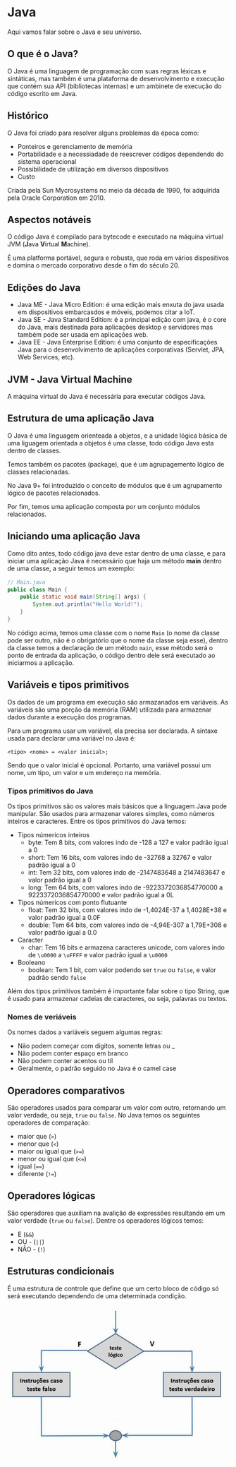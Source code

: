 # Java

Aqui vamos falar sobre o Java e seu universo.

## O que é o Java?

O Java é uma linguagem de programação com suas regras léxicas e sintáticas, mas também é uma plataforma de desenvolvimento e execução que contém sua API (bibliotecas internas) e um ambinete de execução do código escrito em Java.

## Histórico

O Java foi criado para resolver alguns problemas da época como:

- Ponteiros e gerenciamento de memória
- Portabilidade e a necessiadade de reescrever códigos dependendo do sistema operacional
- Possibilidade de utilização em diversos dispositivos
- Custo

Criada pela Sun Mycrosystems no meio da década de 1990, foi adquirida pela Oracle Corporation em 2010.

## Aspectos notáveis

O código Java é compilado para bytecode e executado na máquina virtual JVM (**J**ava **V**irtual **M**achine).

É uma platforma portável, segura e robusta, que roda em vários dispositivos e domina o mercado corporativo desde o fim do século 20.

## Edições do Java

- Java ME - Java Micro Edition: é uma edição mais enxuta do java usada em dispositivos embarcasdos e móveis, podemos citar a IoT.
- Java SE - Java Standard Edition: é a principal edição com java, é o core do Java, mais destinada para aplicações desktop e servidores mas também pode ser usada em aplicações web.
- Java EE - Java Enterprise Edition: é uma conjunto de especificações Java para o desenvolvimento de aplicações corporativas (Servlet, JPA, Web Services, etc).

## JVM - Java Virtual Machine

A máquina virtual do Java é necessária para executar códigos Java.

## Estrutura de uma aplicação Java

O Java é uma linguagem orienteada a objetos, e a unidade lógica básica de uma liguagem orientada a objetos é uma classe, todo código Java esta dentro de classes.

Temos também os pacotes (package), que é um agrupagemento lógico de classes relacionadas.

No Java 9+ foi introduzido o conceito de módulos que é um agrupamento lógico de pacotes relacionados.

Por fim, temos uma aplicação composta por um conjunto módulos relacionados.

## Iniciando uma aplicação Java

Como dito antes, todo código java deve estar dentro de uma classe, e para iniciar uma aplicação Java é necessário que haja um método **main** dentro de uma classe, a seguir temos um exemplo:

```java
// Main.java
public class Main {
	public static void main(String[] args) {
		System.out.println("Hello World!");
	}
}
```
No código acima, temos uma classe com o nome `Main` (o nome da classe pode ser outro, não é o obrigatório que o nome da classe seja esse), dentro da classe temos a declaração de um método `main`, esse método será o ponto de entrada da aplicação, o código dentro dele será executado ao iniciarmos a aplicação.

## Variáveis e tipos primitivos

Os dados de um programa em execução são armazanados em variáveis. As variáveis são uma porção da memória (RAM) utilizada para armazenar dados durante a execução dos programas.

Para um programa usar um variável, ela precisa ser declarada. A sintaxe usada para declarar uma variável no Java é:

```
<tipo> <nome> = <valor inicial>;
```

Sendo que o valor inicial é opcional. Portanto, uma variável possui um nome, um tipo, um valor e um endereço na memória.

### Tipos primitivos do Java

Os tipos primitivos são os valores mais básicos que a linguagem Java pode manipular. São usados para armazenar valores simples, como números inteiros e caracteres. Entre os tipos primitivos do Java temos:

- Tipos númericos inteiros
	- byte: Tem 8 bits, com valores indo de -128 a 127 e valor padrão igual a 0
	- short: Tem 16 bits, com valores indo de -32768 a 32767 e valor padrão igual a 0
	- int: Tem 32 bits, com valores indo de -2147483648 a 2147483647 e valor padrão igual a 0
	- long: Tem 64 bits, com valores indo de -9223372036854770000 a 9223372036854770000 e valor padrão igual a 0L
- Tipos númericos com ponto flutuante
	- float: Tem 32 bits, com valores indo de -1,4024E-37 a 1,4028E+38 e valor padrão igual a 0.0F
	- double: Tem 64 bits, com valores indo de -4,94E-307 a 1,79E+308 e valor padrão igual a 0.0
- Caracter
	- char: Tem 16 bits e armazena caracteres unicode, com valores indo de `\u0000` a `\uFFFF` e valor padrão igual a `\u0000`
- Booleano
	- boolean: Tem 1 bit, com valor podendo ser `true` ou `false`, e valor padrão sendo `false`

Além dos tipos primitivos também é importante falar sobre o tipo String, que é usado para armazenar cadeias de caracteres, ou seja, palavras ou textos.

### Nomes de veriáveis

Os nomes dados a variáveis seguem algumas regras:
- Não podem começar com dígitos, somente letras ou _
- Não podem conter espaço em branco
- Não podem conter acentos ou til
- Geralmente, o padrão seguido no Java é o camel case

## Operadores comparativos

São operadores usados para comparar um valor com outro, retornando um valor verdade, ou seja, `true` ou `false`. No Java temos os seguintes operadores de comparação:

- maior que (`>`)
- menor que (`<`)
- maior ou igual que (`>=`)
- menor ou igual que (`<=`)
- igual (`==`)
- diferente (`!=`)

## Operadores lógicas

São operadores que auxiliam na avalição de expressões resultando em um valor verdade (`true` ou `false`). Dentre os operadores lógicos temos:

- E (`&&`)
- OU - (`||`)
- NÂO - (`!`)

## Estruturas condicionais

É uma estrutura de controle que define que um certo bloco de código só será executando dependendo de uma determinada condição.

![Modelo de uma estrutura condicional simples](https://github.com/matheusalencar23/study-hub/blob/master/assets/condicional_if.jpg)
